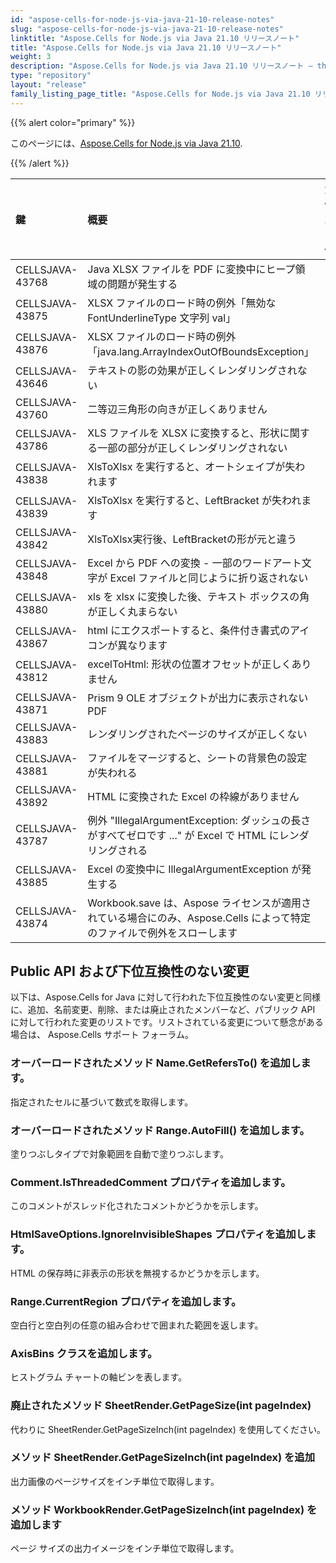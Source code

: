 ```yaml
---
id: "aspose-cells-for-node-js-via-java-21-10-release-notes"
slug: "aspose-cells-for-node-js-via-java-21-10-release-notes"
linktitle: "Aspose.Cells for Node.js via Java 21.10 リリースノート"
title: "Aspose.Cells for Node.js via Java 21.10 リリースノート"
weight: 3
description: "Aspose.Cells for Node.js via Java 21.10 リリースノート – the latest updates and fixes."
type: "repository"
layout: "release"
family_listing_page_title: "Aspose.Cells for Node.js via Java 21.10 リリースノート"
---
```

{{% alert color="primary" %}}

このページには、[Aspose.Cells for Node.js via Java 21.10](https://releases.aspose.com/cells/nodejs/new-releases/aspose.cells-for-node.js-via-java-21.10/).

{{% /alert %}}

|**鍵**|**概要**|**カテゴリー**|
|:- |:- |:- |
|CELLSJAVA-43768|Java XLSX ファイルを PDF に変換中にヒープ領域の問題が発生する|
|CELLSJAVA-43875|XLSX ファイルのロード時の例外「無効な FontUnderlineType 文字列 val」|
|CELLSJAVA-43876|XLSX ファイルのロード時の例外「java.lang.ArrayIndexOutOfBoundsException」|
|CELLSJAVA-43646|テキストの影の効果が正しくレンダリングされない|
|CELLSJAVA-43760|二等辺三角形の向きが正しくありません|
|CELLSJAVA-43786|XLS ファイルを XLSX に変換すると、形状に関する一部の部分が正しくレンダリングされない|
|CELLSJAVA-43838|XlsToXlsx を実行すると、オートシェイプが失われます|
|CELLSJAVA-43839|XlsToXlsx を実行すると、LeftBracket が失われます|
|CELLSJAVA-43842|XlsToXlsx実行後、LeftBracketの形が元と違う|
|CELLSJAVA-43848|Excel から PDF への変換 - 一部のワードアート文字が Excel ファイルと同じように折り返されない|
|CELLSJAVA-43880|xls を xlsx に変換した後、テキスト ボックスの角が正しく丸まらない|
|CELLSJAVA-43867|html にエクスポートすると、条件付き書式のアイコンが異なります|
|CELLSJAVA-43812|excelToHtml: 形状の位置オフセットが正しくありません|
|CELLSJAVA-43871|Prism 9 OLE オブジェクトが出力に表示されない PDF|
|CELLSJAVA-43883|レンダリングされたページのサイズが正しくない|
|CELLSJAVA-43881|ファイルをマージすると、シートの背景色の設定が失われる|
|CELLSJAVA-43892|HTML に変換された Excel の枠線がありません|
|CELLSJAVA-43787|例外 "IllegalArgumentException: ダッシュの長さがすべてゼロです ..." が Excel で HTML にレンダリングされる|
|CELLSJAVA-43885|Excel の変換中に IllegalArgumentException が発生する|
|CELLSJAVA-43874|Workbook.save は、Aspose ライセンスが適用されている場合にのみ、Aspose.Cells によって特定のファイルで例外をスローします|

## **Public API および下位互換性のない変更**

以下は、Aspose.Cells for Java に対して行われた下位互換性のない変更と同様に、追加、名前変更、削除、または廃止されたメンバーなど、パブリック API に対して行われた変更のリストです。リストされている変更について懸念がある場合は、 Aspose.Cells サポート フォーラム。

### **オーバーロードされたメソッド Name.GetRefersTo() を追加します。**

指定されたセルに基づいて数式を取得します。

### **オーバーロードされたメソッド Range.AutoFill() を追加します。**

塗りつぶしタイプで対象範囲を自動で塗りつぶします。

### **Comment.IsThreadedComment プロパティを追加します。**

このコメントがスレッド化されたコメントかどうかを示します。

### **HtmlSaveOptions.IgnoreInvisibleShapes プロパティを追加します。**

HTML の保存時に非表示の形状を無視するかどうかを示します。

### **Range.CurrentRegion プロパティを追加します。**

空白行と空白列の任意の組み合わせで囲まれた範囲を返します。

### **AxisBins クラスを追加します。**

ヒストグラム チャートの軸ビンを表します。

### **廃止されたメソッド SheetRender.GetPageSize(int pageIndex)**

代わりに SheetRender.GetPageSizeInch(int pageIndex) を使用してください。

### **メソッド SheetRender.GetPageSizeInch(int pageIndex) を追加**

出力画像のページサイズをインチ単位で取得します。

### **メソッド WorkbookRender.GetPageSizeInch(int pageIndex) を追加します**

ページ サイズの出力イメージをインチ単位で取得します。

